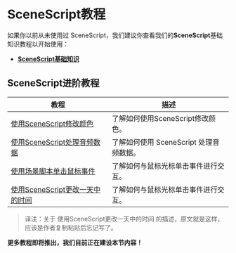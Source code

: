 # SceneScript教程

如果你以前从未使用过 SceneScript，我们建议你查看我们的**SceneScript**基础知识教程以开始使用：

* [**SceneScript基础知识**](/wallpaper-engine-docs/scene/scenescript/tutorial/basics)

## SceneScript进阶教程

| 教程                | 描述   |
|----------------------|---------------|
| [使用SceneScript修改颜色](/wallpaper-engine-docs/scene/scenescript/tutorial/colors) | 了解如何使用SceneScript修改颜色。 |
| [使用SceneScript处理音频数据](/wallpaper-engine-docs/scene/scenescript/tutorial/audio) | 了解如何使用 SceneScript 处理音频数据。 |
| [使用场景脚本单击鼠标事件](/wallpaper-engine-docs/scene/scenescript/tutorial/cursor) | 了解如何与鼠标光标单击事件进行交互。
| [使用SceneScript更改一天中的时间](/wallpaper-engine-docs/scene/scenescript/tutorial/timeofday) | 了解如何与鼠标光标单击事件进行交互。 |

> 译注：关于 使用SceneScript更改一天中的时间 的描述，原文就是这样，应该是作者复制粘贴后忘记写了。

**更多教程即将推出，我们目前正在建设本节内容！**